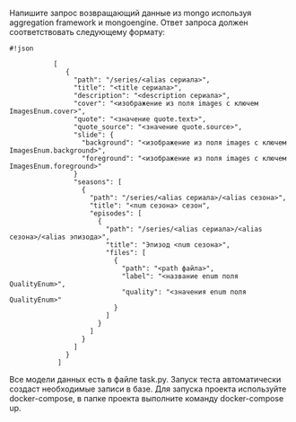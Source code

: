 Напишите запрос возвращающий данные из mongo используя aggregation framework и mongoengine.
Ответ запроса должен соответствовать следующему формату:

```
#!json

           [
              {
                "path": "/series/<alias сериала>",
                "title": "<title сериала>",
                "description": "<description сериала>",
                "cover": "<изображение из поля images с ключем ImagesEnum.cover>",
                "quote": "<значение quote.text>",
                "quote_source": "<значение quote.source>",
                "slide": {
                  "background": "<изображение из поля images с ключем ImagesEnum.background>",
                  "foreground": "<изображение из поля images с ключем ImagesEnum.foreground>"
                }
                "seasons": [
                  {
                    "path": "/series/<alias сериала>/<alias сезона>",
                    "title": "<num сезона> сезон",
                    "episodes": [
                      {
                        "path": "/series/<alias сериала>/<alias сезона>/<alias эпизода>",
                        "title": "Эпизод <num сезона>",
                        "files": [
                          {
                            "path": "<path файла>",
                            "label": "<название enum поля QualityEnum>",
                            "quality": "<значения enum поля QualityEnum>"
                          }
                        ]
                      }
                    ]
                  }
                ]
              }
            ]
```

Все модели данных есть в файле task.py.
Запуск теста автоматически создаст необходимые записи в базе.
Для запуска проекта используйте docker-compose, в папке проекта выполните команду docker-compose up.
